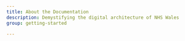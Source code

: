 ```yaml
---
title: About the Documentation
description: Demystifying the digital architecture of NHS Wales 
group: getting-started

---
```

